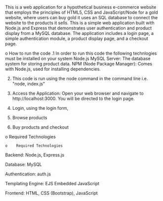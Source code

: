     
This is a web application for a hypothetical business e-commerce website that employs
the principles of HTML5, CSS and JavaScript/Node for a gold website, where users can buy gold 
it uses an SQL database to connect the website to the products it sells.
This is a simple web application built with Node.js and Express that demonstrates user authentication and product display from a MySQL database. 
The application includes a login page, a simple authentication module, a product display page, and a checkout page.


        
o    How to run the code 
.1 In order to run this code the following technlogies must be installed on your system
Node.js
MySQL Server: The database system for storing product data.
NPM (Node Package Manager): Comes with Node.js, used for installing dependencies.

2. This code is run using the node command in the command line i.e. "node, index.js"

3. Access the Application: Open your web browser and navigate to http://localhost:3000. You will be directed to the login page.

4. Login, using the login form, 

5. Browse products

6. Buy products and checkout



o    Required Technologies


    
    o    Required Technologies

Backend: Node.js, Express.js

Database: MySQL

Authentication: auth.js

Templating Engine: EJS Embedded JavaScript

Frontend: HTML, CSS (Bootstrap), JavaScript
    
